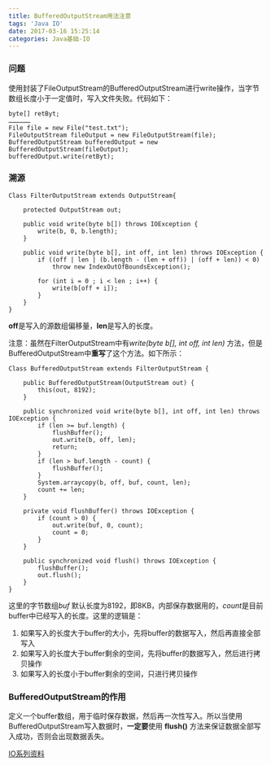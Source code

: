 ```yaml
---
title: BufferedOutputStream用法注意
tags: 'Java IO'
date: 2017-03-16 15:25:14
categories: Java基础-IO
---
```

### 问题
使用封装了FileOutputStream的BufferedOutputStream进行write操作，当字节数组长度小于一定值时，写入文件失败。代码如下：
<!--more-->

	byte[] retByt;
	………………
	File file = new File("test.txt");
	FileOutputStream fileOutput = new FileOutputStream(file);
	BufferedOutputStream bufferedOutput = new BufferedOutputStream(fileOutput);
	bufferedOutput.write(retByt);

### 溯源
    Class FilterOutputStream extends OutputStream{
	
	    protected OutputStream out;
	    
	    public void write(byte b[]) throws IOException {
	        write(b, 0, b.length);
	    }
	    
	    public void write(byte b[], int off, int len) throws IOException {
	        if ((off | len | (b.length - (len + off)) | (off + len)) < 0)
	            throw new IndexOutOfBoundsException();
	
	        for (int i = 0 ; i < len ; i++) {
	            write(b[off + i]);
	        }
	    }
	}

**off**是写入的源数组偏移量，**len**是写入的长度。  

注意：虽然在FilterOutputStream中有*write(byte b[], int off, int len)* 方法，但是BufferedOutputStream中**重写**了这个方法。如下所示：

	Class BufferedOutputStream extends FilterOutputStream {
	
	    public BufferedOutputStream(OutputStream out) {
	        this(out, 8192);
	    }
	
	    public synchronized void write(byte b[], int off, int len) throws IOException {
	        if (len >= buf.length) {
	            flushBuffer();
	            out.write(b, off, len);
	            return;
	        }
	        if (len > buf.length - count) {
	            flushBuffer();
	        }
	        System.arraycopy(b, off, buf, count, len);
	        count += len;
	    }
	    
	    private void flushBuffer() throws IOException {
	        if (count > 0) {
	            out.write(buf, 0, count);
	            count = 0;
	        }
	    }
	    
	    public synchronized void flush() throws IOException {
	        flushBuffer();
	        out.flush();
	    }
	}
这里的字节数组*buf* 默认长度为8192，即8KB，内部保存数据用的，*count*是目前buffer中已经写入的长度。这里的逻辑是：

1. 如果写入的长度大于buffer的大小，先将buffer的数据写入，然后再直接全部写入
2. 如果写入的长度大于buffer剩余的空间，先将buffer的数据写入，然后进行拷贝操作
3. 如果写入的长度小于buffer剩余的空间，只进行拷贝操作

### BufferedOutputStream的作用
定义一个buffer数组，用于临时保存数据，然后再一次性写入。所以当使用BufferedOutputStream写入数据时，**一定要**使用 **flush()** 方法来保证数据全部写入成功，否则会出现数据丢失。

[IO系列资料](http://tutorials.jenkov.com/java-io/bufferedoutputstream.html)